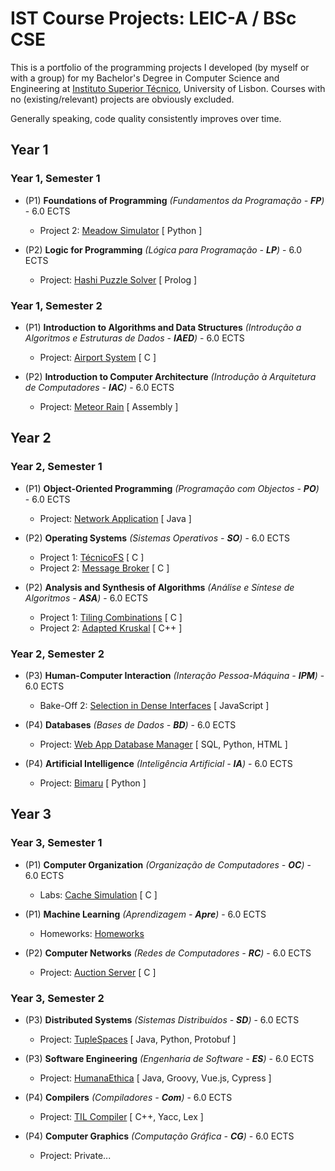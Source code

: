 # IST Course Projects: LEIC-A / BSc CSE

This is a portfolio of the programming projects I developed (by myself or with a group) for my Bachelor's Degree in Computer Science and Engineering at [Instituto Superior Técnico](https://tecnico.ulisboa.pt/en/), University of Lisbon. Courses with no (existing/relevant) projects are obviously excluded.

Generally speaking, code quality consistently improves over time.

## Year 1

### Year 1, Semester 1

- (P1) **Foundations of Programming** _(Fundamentos da Programação - **FP**)_ - 6.0 ECTS
    - Project 2: [Meadow Simulator](https://github.com/TiDeane/Meadow-Simulation) [ Python ]

- (P2) **Logic for Programming** _(Lógica para Programação - **LP**)_ - 6.0 ECTS
    - Project: [Hashi Puzzle Solver](https://github.com/TiDeane/Hashi-Puzzle-Solver) [ Prolog ]

### Year 1, Semester 2

- (P1) **Introduction to Algorithms and Data Structures** _(Introdução a Algoritmos e Estruturas de Dados - **IAED**)_ - 6.0 ECTS
    - Project: [Airport System](https://github.com/TiDeane/Airport-System) [ C ]

- (P2) **Introduction to Computer Architecture** _(Introdução à Arquitetura de Computadores - **IAC**)_ - 6.0 ECTS
    - Project: [Meteor Rain](https://github.com/TiDeane/Meteor-Rain) [ Assembly ]

## Year 2

### Year 2, Semester 1

- (P1) **Object-Oriented Programming** _(Programação com Objectos - **PO**)_ - 6.0 ECTS
    - Project: [Network Application](https://github.com/TiDeane/prr-Network-Application) [ Java ]

- (P2) **Operating Systems** _(Sistemas Operativos - **SO**)_ - 6.0 ECTS
    - Project 1: [TécnicoFS](https://github.com/friaes/TecnicoFS) [ C ]
    - Project 2: [Message Broker](https://github.com/TiDeane/Message-Broker) [ C ]

- (P2) **Analysis and Synthesis of Algorithms** _(Análise e Síntese de Algoritmos - **ASA**)_ - 6.0 ECTS
    - Project 1: [Tiling Combinations](https://github.com/TiDeane/Tiling-Combinations) [ C ]
    - Project 2: [Adapted Kruskal](https://github.com/TiDeane/Adapted-Kruskal) [ C++ ]

### Year 2, Semester 2

- (P3) **Human-Computer Interaction** _(Interação Pessoa-Máquina - **IPM**)_ - 6.0 ECTS
    - Bake-Off 2: [Selection in Dense Interfaces](https://github.com/TiDeane/Dense-Interface-Selection) [ JavaScript ]

- (P4) **Databases** _(Bases de Dados - **BD**)_ - 6.0 ECTS
    - Project: [Web App Database Manager](https://github.com/TiDeane/Web-App-Database-Manager) [ SQL, Python, HTML ]

- (P4) **Artificial Intelligence** _(Inteligência Artificial - **IA**)_ - 6.0 ECTS
    - Project: [Bimaru](https://github.com/TiDeane/Bimaru-Solver) [ Python ]

## Year 3

### Year 3, Semester 1

- (P1) **Computer Organization** _(Organização de Computadores - **OC**)_ - 6.0 ECTS
    - Labs: [Cache Simulation](https://github.com/LC1243/Cache-Simulator) [ C ]

- (P1) **Machine Learning** _(Aprendizagem - **Apre**)_ - 6.0 ECTS
    - Homeworks: [Homeworks](https://github.com/TiDeane/ML-Homeworks)

- (P2) **Computer Networks** _(Redes de Computadores - **RC**)_ - 6.0 ECTS
    - Project: [Auction Server](https://github.com/TiDeane/Auction-Server) [ C ]

### Year 3, Semester 2

- (P3) **Distributed Systems** _(Sistemas Distribuídos - **SD**)_ - 6.0 ECTS
    - Project: [TupleSpaces](https://github.com/TiDeane/TupleSpaces-SD) [ Java, Python, Protobuf ]

- (P3) **Software Engineering** _(Engenharia de Software - **ES**)_ - 6.0 ECTS
    - Project: [HumanaEthica](https://github.com/TiDeane/HumanaEthica-ES) [ Java, Groovy, Vue.js, Cypress ]

- (P4) **Compilers** *(Compiladores - **Com**)* - 6.0 ECTS
    - Project: [TIL Compiler](https://github.com/TiDeane/TIL-Compiler) [ C++, Yacc, Lex ]

- (P4) **Computer Graphics** *(Computação Gráfica - **CG**)* - 6.0 ECTS
    - Project: Private...
